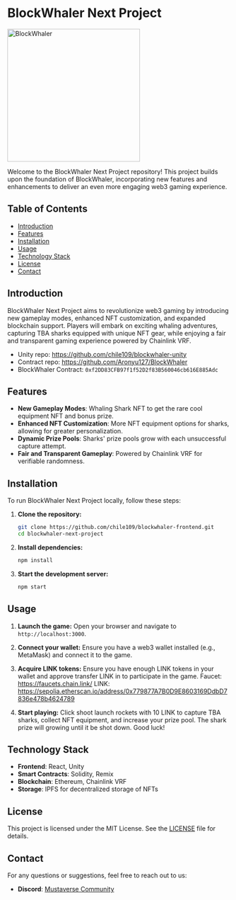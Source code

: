 # BlockWhaler Next Project

<img src="https://github.com/chile109/blockwhaler-frontend/assets/13402112/66b876b5-4af0-47ba-b8c6-08b62e2e2c46" alt="BlockWhaler" width="300" height="300">


Welcome to the BlockWhaler Next Project repository! This project builds upon the foundation of BlockWhaler, incorporating new features and enhancements to deliver an even more engaging web3 gaming experience.

## Table of Contents

- [Introduction](#introduction)
- [Features](#features)
- [Installation](#installation)
- [Usage](#usage)
- [Technology Stack](#technology-stack)
- [License](#license)
- [Contact](#contact)

## Introduction

BlockWhaler Next Project aims to revolutionize web3 gaming by introducing new gameplay modes, enhanced NFT customization, and expanded blockchain support. Players will embark on exciting whaling adventures, capturing TBA sharks equipped with unique NFT gear, while enjoying a fair and transparent gaming experience powered by Chainlink VRF.

- Unity repo: https://github.com/chile109/blockwhaler-unity
- Contract repo: https://github.com/Aronyu127/BlockWhaler
- BlockWhaler Contract: `0xf2DD83CFB97f1f52D2f83B560046cb616E885Adc`

## Features

- **New Gameplay Modes**: Whaling Shark NFT to get the rare cool equipment NFT and bonus prize.
- **Enhanced NFT Customization**: More NFT equipment options for sharks, allowing for greater personalization.
- **Dynamic Prize Pools**: Sharks' prize pools grow with each unsuccessful capture attempt.
- **Fair and Transparent Gameplay**: Powered by Chainlink VRF for verifiable randomness.

## Installation

To run BlockWhaler Next Project locally, follow these steps:

1. **Clone the repository:**
   ```bash
   git clone https://github.com/chile109/blockwhaler-frontend.git
   cd blockwhaler-next-project
   ```

2. **Install dependencies:**
   ```bash
   npm install
   ```

3. **Start the development server:**
   ```bash
   npm start
   ```

## Usage

1. **Launch the game:**
   Open your browser and navigate to `http://localhost:3000`.

2. **Connect your wallet:**
   Ensure you have a web3 wallet installed (e.g., MetaMask) and connect it to the game.

3. **Acquire LINK tokens:**
   Ensure you have enough LINK tokens in your wallet and approve transfer LINK in to participate in the game.
   Faucet: https://faucets.chain.link/
   LINK: https://sepolia.etherscan.io/address/0x779877A7B0D9E8603169DdbD7836e478b4624789

5. **Start playing:**
   Click shoot launch rockets with 10 LINK to capture TBA sharks, collect NFT equipment, and increase your prize pool.
   The shark prize will growing until it be shot down. Good luck!

## Technology Stack

- **Frontend**: React, Unity
- **Smart Contracts**: Solidity, Remix
- **Blockchain**: Ethereum, Chainlink VRF
- **Storage**: IPFS for decentralized storage of NFTs

## License

This project is licensed under the MIT License. See the [LICENSE](LICENSE) file for details.

## Contact

For any questions or suggestions, feel free to reach out to us:
- **Discord**: [Mustaverse Community](https://discord.gg/blockwhaler](https://discord.gg/dcNFYxY6))
